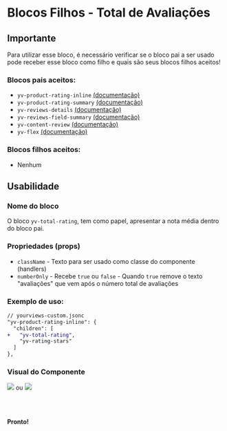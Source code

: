 # Blocos Filhos - Total de Avaliações
## Importante

Para utilizar esse bloco, é necessário verificar se o bloco pai a ser usado pode receber esse bloco como filho e quais são seus blocos filhos aceitos!

### Blocos pais aceitos:

 - `yv-product-rating-inline` [(documentação)](https://github.com/yourviewsbyhiplatform/documentacoes/blob/master/Instala%C3%A7%C3%A3o%20personaliz%C3%A1vel%20-%20Bloco%20das%20estrelas%20de%20prateleira.md)
 - `yv-product-rating-summary` [(documentação)](https://github.com/yourviewsbyhiplatform/documentacoes/blob/master/Instala%C3%A7%C3%A3o%20personaliz%C3%A1vel%20-%20Bloco%20das%20estrelas%20de%20ancoragem.md)
 - `yv-reviews-details` [(documentação)](https://github.com/yourviewsbyhiplatform/documentacoes/blob/master/Blocos%20Filhos%20-%20Detalhes%20das%20avalia%C3%A7%C3%B5es.md)
 - `yv-reviews-field-summary` [(documentação)](https://github.com/yourviewsbyhiplatform/documentacoes/blob/master/Blocos%20Filhos%20-%20Sum%C3%A1rio%20de%20campos.md)
 - `yv-content-review` [(documentação)](https://github.com/yourviewsbyhiplatform/documentacoes/blob/master/Blocos%20Filhos%20-%20Conte%C3%BAdo%20Interno%20das%20avalia%C3%A7%C3%B5es.md)
 - `yv-flex` [(documentação)](https://github.com/yourviewsbyhiplatform/documentacoes/blob/master/Blocos%20Filhos%20-%20Flex%20Box.md)

### Blocos filhos aceitos:

- Nenhum
 
## Usabilidade

### Nome do bloco

O bloco `yv-total-rating`, tem como papel, apresentar a nota média dentro do bloco pai.

### Propriedades (props)

 - `className` - Texto para ser usado como classe do componente (handlers)
 - `numberOnly` - Recebe `true` ou `false` - Quando `true` remove o texto "avaliações" que vem após o número total de avaliações

### Exemplo de uso:

```diff
// yourviews-custom.jsonc
"yv-product-rating-inline": {
  "children": [
+   "yv-total-rating", 
    "yv-rating-stars"
  ]
},
```

### Visual do Componente
![](https://i.imgur.com/Y8u2jOe.png)
ou
![](https://i.imgur.com/8FYNgTY.png)

<br>
<br>

**Pronto!**

<!--stackedit_data:
eyJoaXN0b3J5IjpbMTQ5MDE5ODAyNiwxMTM0NTIxMTMwXX0=
-->